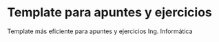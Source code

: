 # Template para apuntes y ejercicios

Template más eficiente para apuntes y ejercicios Ing. Informática
